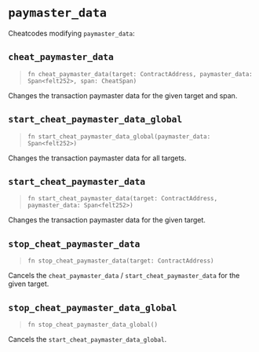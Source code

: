 # `paymaster_data`

Cheatcodes modifying `paymaster_data`:

## `cheat_paymaster_data`
> `fn cheat_paymaster_data(target: ContractAddress, paymaster_data: Span<felt252>, span: CheatSpan)`

Changes the transaction paymaster data for the given target and span.

## `start_cheat_paymaster_data_global`
> `fn start_cheat_paymaster_data_global(paymaster_data: Span<felt252>)`

Changes the transaction paymaster data for all targets.

## `start_cheat_paymaster_data`
> `fn start_cheat_paymaster_data(target: ContractAddress, paymaster_data: Span<felt252>)`

Changes the transaction paymaster data for the given target.

## `stop_cheat_paymaster_data`
> `fn stop_cheat_paymaster_data(target: ContractAddress)`

Cancels the `cheat_paymaster_data` / `start_cheat_paymaster_data` for the given target.

## `stop_cheat_paymaster_data_global`
> `fn stop_cheat_paymaster_data_global()`

Cancels the `start_cheat_paymaster_data_global`.
